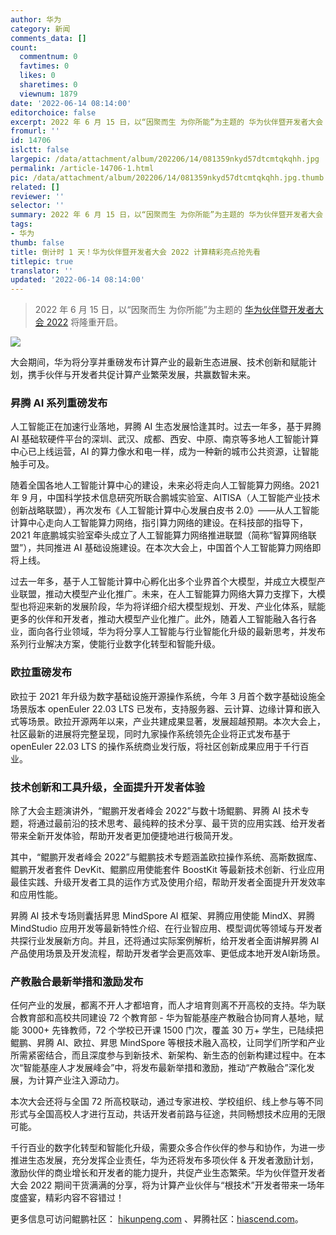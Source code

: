 ```yaml
---
author: 华为
category: 新闻
comments_data: []
count:
  commentnum: 0
  favtimes: 0
  likes: 0
  sharetimes: 0
  viewnum: 1879
date: '2022-06-14 08:14:00'
editorchoice: false
excerpt: 2022 年 6 月 15 日，以“因聚而生 为你所能”为主题的 华为伙伴暨开发者大会 2022 将隆重开启。
fromurl: ''
id: 14706
islctt: false
largepic: /data/attachment/album/202206/14/081359nkyd57dtcmtqkqhh.jpg
permalink: /article-14706-1.html
pic: /data/attachment/album/202206/14/081359nkyd57dtcmtqkqhh.jpg.thumb.jpg
related: []
reviewer: ''
selector: ''
summary: 2022 年 6 月 15 日，以“因聚而生 为你所能”为主题的 华为伙伴暨开发者大会 2022 将隆重开启。
tags:
- 华为
thumb: false
title: 倒计时 1 天！华为伙伴暨开发者大会 2022 计算精彩亮点抢先看
titlepic: true
translator: ''
updated: '2022-06-14 08:14:00'
---
```



> 
> 2022 年 6 月 15 日，以“因聚而生 为你所能”为主题的 [华为伙伴暨开发者大会 2022](https://e-campaign.huawei.com/campaign/partner-developer2022/) 将隆重开启。
> 
> 
> 


![](/data/attachment/album/202206/14/081359nkyd57dtcmtqkqhh.jpg)


大会期间，华为将分享并重磅发布计算产业的最新生态进展、技术创新和赋能计划，携手伙伴与开发者共促计算产业繁荣发展，共赢数智未来。


### 昇腾 AI 系列重磅发布


人工智能正在加速行业落地，昇腾 AI 生态发展恰逢其时。过去一年多，基于昇腾 AI 基础软硬件平台的深圳、武汉、成都、西安、中原、南京等多地人工智能计算中心已上线运营，AI 的算力像水和电一样，成为一种新的城市公共资源，让智能触手可及。


随着全国各地人工智能计算中心的建设，未来必将走向人工智能算力网络。2021 年 9 月，中国科学技术信息研究所联合鹏城实验室、AITISA（人工智能产业技术创新战略联盟），再次发布《人工智能计算中心发展白皮书 2.0》——从人工智能计算中心走向人工智能算力网络，指引算力网络的建设。在科技部的指导下，2021 年底鹏城实验室牵头成立了人工智能算力网络推进联盟（简称“智算网络联盟”），共同推进 AI 基础设施建设。在本次大会上，中国首个人工智能算力网络即将上线。


过去一年多，基于人工智能计算中心孵化出多个业界首个大模型，并成立大模型产业联盟，推动大模型产业化推广。未来，在人工智能算力网络大算力支撑下，大模型也将迎来新的发展阶段，华为将详细介绍大模型规划、开发、产业化体系，赋能更多的伙伴和开发者，推动大模型产业化推广。此外，随着人工智能融入各行各业，面向各行业领域，华为将分享人工智能与行业智能化升级的最新思考，并发布系列行业解决方案，使能行业数字化转型和智能升级。


### 欧拉重磅发布


欧拉于 2021 年升级为数字基础设施开源操作系统，今年 3 月首个数字基础设施全场景版本 openEuler 22.03 LTS 已发布，支持服务器、云计算、边缘计算和嵌入式等场景。欧拉开源两年以来，产业共建成果显著，发展超越预期。本次大会上，社区最新的进展将完整呈现，同时九家操作系统领先企业将正式发布基于 openEuler 22.03 LTS 的操作系统商业发行版，将社区创新成果应用于千行百业。


### 技术创新和工具升级，全面提升开发者体验


除了大会主题演讲外，“鲲鹏开发者峰会 2022”与数十场鲲鹏、昇腾 AI 技术专题，将通过最前沿的技术思考、最纯粹的技术分享、最干货的应用实践、给开发者带来全新开发体验，帮助开发者更加便捷地进行极简开发。 


其中，“鲲鹏开发者峰会 2022”与鲲鹏技术专题涵盖欧拉操作系统、高斯数据库、鲲鹏开发者套件 DevKit、鲲鹏应用使能套件 BoostKit 等最新技术创新、行业应用最佳实践、升级开发者工具的运作方式及使用介绍，帮助开发者全面提升开发效率和应用性能。


昇腾 AI 技术专场则囊括昇思 MindSpore AI 框架、昇腾应用使能 MindX、昇腾 MindStudio 应用开发等最新特性介绍、在行业智应用、模型调优等领域与开发者共探行业发展新方向。并且，还将通过实际案例解析，给开发者全面讲解昇腾 AI 产品使用场景及开发流程，帮助开发者学会更高效率、更低成本地开发AI新场景。


### 产教融合最新举措和激励发布


任何产业的发展，都离不开人才都培育，而人才培育则离不开高校的支持。华为联合教育部和高校共同建设 72 个教育部 - 华为智能基座产教融合协同育人基地，赋能 3000+ 先锋教师，72 个学校已开课 1500 门次，覆盖 30 万+ 学生，已陆续把鲲鹏、昇腾 AI、欧拉、昇思 MindSpore 等根技术融入高校，让同学们所学和产业所需紧密结合，而且深度参与到新技术、新架构、新生态的创新构建过程中。在本次“智能基座人才发展峰会”中，将发布最新举措和激励，推动“产教融合”深化发展，为计算产业注入源动力。


本次大会还将与全国 72 所高校联动，通过专家进校、学校组织、线上参与等不同形式与全国高校人才进行互动，共话开发者前路与征途，共同畅想技术应用的无限可能。


千行百业的数字化转型和智能化升级，需要众多合作伙伴的参与和协作，为进一步推进生态发展，充分发挥企业责任，华为还将发布多项伙伴 & 开发者激励计划，激励伙伴的商业增长和开发者的能力提升，共促产业生态繁荣。华为伙伴暨开发者大会 2022 期间干货满满的分享，将为计算产业伙伴与“根技术”开发者带来一场年度盛宴，精彩内容不容错过！


更多信息可访问鲲鹏社区： [hikunpeng.com](https://hikunpeng.com) 、昇腾社区：[hiascend.com](https://hiascend.com)。